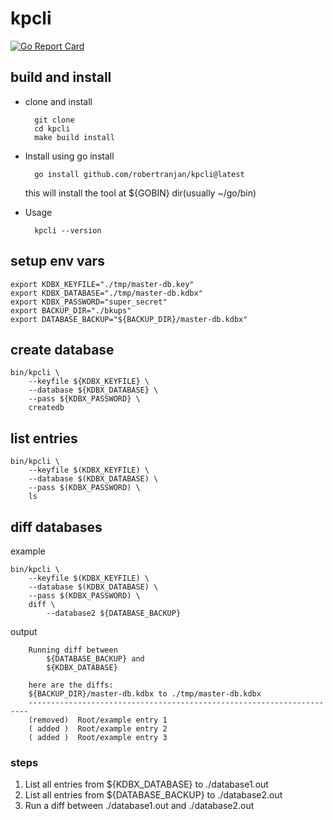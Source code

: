 # kpcli

[![Go Report Card](https://goreportcard.com/badge/github.com/robertranjan/kpcli)](https://goreportcard.com/report/github.com/robertranjan/kpcli)

## build and install

- clone and install

        git clone
        cd kpcli
        make build install

- Install using go install

        go install github.com/robertranjan/kpcli@latest

    this will install the tool at ${GOBIN} dir(usually ~/go/bin)

- Usage

        kpcli --version

## setup env vars

    export KDBX_KEYFILE="./tmp/master-db.key"
    export KDBX_DATABASE="./tmp/master-db.kdbx"
    export KDBX_PASSWORD="super_secret"
    export BACKUP_DIR="./bkups"
    export DATABASE_BACKUP="${BACKUP_DIR}/master-db.kdbx"

## create database

    bin/kpcli \
        --keyfile ${KDBX_KEYFILE} \
        --database ${KDBX_DATABASE} \
        --pass ${KDBX_PASSWORD} \
        createdb

## list entries

    bin/kpcli \
        --keyfile $(KDBX_KEYFILE) \
        --database $(KDBX_DATABASE) \
        --pass $(KDBX_PASSWORD) \
        ls 

## diff databases

example

    bin/kpcli \
        --keyfile $(KDBX_KEYFILE) \
        --database $(KDBX_DATABASE) \
        --pass $(KDBX_PASSWORD) \
        diff \
            --database2 ${DATABASE_BACKUP}

output

        Running diff between
            ${DATABASE_BACKUP} and
            ${KDBX_DATABASE}

        here are the diffs:
        ${BACKUP_DIR}/master-db.kdbx to ./tmp/master-db.kdbx
        ----------------------------------------------------------------------
        (removed)  Root/example entry 1
        ( added )  Root/example entry 2
        ( added )  Root/example entry 3

### steps

1. List all entries from ${KDBX_DATABASE} to ./database1.out
2. List all entries from ${DATABASE_BACKUP} to ./database2.out
3. Run a diff between ./database1.out and ./database2.out
